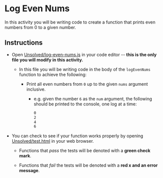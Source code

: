 # Log Even Nums


In this activity you will be writing code to create a function that prints even numbers from 0 to a given number.

## Instructions


- Open [Unsolved/log-even-nums.js](Unsolved/log-even-nums.js) in your code editor -- **this is the only file you will modify in this activity.**

  - In this file you will be writing code in the body of the `logEvenNums` function to achieve the following:

    - Print all even numbers from `0` up to the given `nums` argument inclusive.

      - e.g. given the number `6` as the `num` argument, the following should be printed to the console, one log at a time:

        ```bash
        0
        2
        4
        6
        ```

- You can check to see if your function works properly by opening [Unsolved/test.html](Unsolved/test.html) in your web browser.

  - Functions that _pass_ the tests will be denoted with a **green check mark**.

  - Functions that _fail_ the tests will be denoted with a **red x and an error message**.
